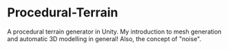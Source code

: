 # Procedural-Terrain
A procedural terrain generator in Unity. My introduction to mesh generation and automatic 3D modelling in general! Also, the concept of "noise".
